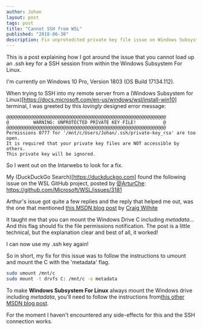 ```yaml
---
author: Johan
layout: post
tags: post
title: "Cannot SSH from WSL"
published: "2018-06-30"
description: Fix unprotedcted private key file issue on Windows Subsystem For Linux
---
```


This is a post explaining how I got around the issue that you cannot load up an .ssh key for a SSH session from within the Windows Subsystem For Linux.

I'm currently on Windows 10 Pro, Version 1803 (OS Build 17134.112).

When trying to SSH into my remote server from a (Windows Subsystem for Linux)[https://docs.microsoft.com/en-us/windows/wsl/install-win10] terminal, I was greeted by this *lovingly* designed error message:

```text
@@@@@@@@@@@@@@@@@@@@@@@@@@@@@@@@@@@@@@@@@@@@@@@@@@@@@@@@@@@
@         WARNING: UNPROTECTED PRIVATE KEY FILE!          @
@@@@@@@@@@@@@@@@@@@@@@@@@@@@@@@@@@@@@@@@@@@@@@@@@@@@@@@@@@@
Permissions 0777 for '/mnt/c/Users/Johan/.ssh/private-key_rsa' are too open.
It is required that your private key files are NOT accessible by others.
This private key will be ignored.
```

So I went out on the Intarwebs to look for a fix.

My (DuckDuckGo Search)[https://duckduckgo.com] found the following issue on the WSL GitHub project, posted by [@ArturChe](https://github.com/ArturChe): <https://github.com/Microsoft/WSL/issues/3181>

Arthur's issue got quite a few replies and the reply that helped me out, was the one that mentioned [this MSDN blog post](https://blogs.msdn.microsoft.com/commandline/2018/01/12/chmod-chown-wsl-improvements/) by [Craig Wilhite](https://social.msdn.microsoft.com/profile/Craig+Wilhite)

It taught me that you can mount the Windows Drive C including *metadata*... And this flag should fix the file permissions notification. The post is a little technical, but the explanation clear and best of all, it worked!

I can now use my .ssh key again!

So in short, my fix for this issue was to follow the instructions to umount and mount the C with the 'metadata' flag.

```bash
sudo umount /mnt/c
sudo mount -t drvfs C: /mnt/c -o metadata
```

To make **Windows Subsystem For Linux** always mount the Windows drive including *metadata*, you'll need to follow the instructions from[this other MSDN blog post](https://blogs.msdn.microsoft.com/commandline/2018/02/07/automatically-configuring-wsl/).

For the moment I haven't encountered any side-effects for this and the SSH connection works.
